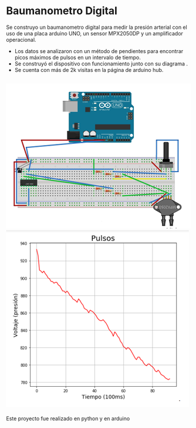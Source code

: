 # Baumanometro Digital
Se construyo un baumanometro digital para medir la presión arterial con el uso de una placa arduino UNO, un sensor MPX2050DP y un amplificador operacional. 

- Los datos se analizaron con un método de pendientes para encontrar picos máximos de pulsos en un intervalo de tiempo.
- Se construyó el dispositivo con funcionamiento junto con su diagrama . 
- Se cuenta con más de 2k visitas en la página de arduino hub.

![](/arduino.png)
![](/pulsos.png)
---
Este proyecto fue realizado en python y en arduino 
